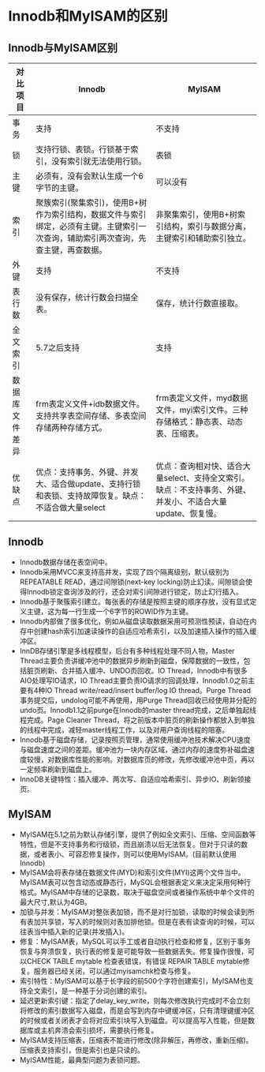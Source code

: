 # Innodb和MyISAM的区别

## Innodb与MyISAM区别

| 对比项目       | Innodb                                                       | MyISAM                                                       |
| -------------- | ------------------------------------------------------------ | ------------------------------------------------------------ |
| 事务           | 支持                                                         | 不支持                                                       |
| 锁             | 支持行锁、表锁。行锁基于索引，没有索引就无法使用行锁。       | 表锁                                                         |
| 主键           | 必须有，没有会默认生成一个6字节的主键。                      | 可以没有                                                     |
| 索引           | 聚簇索引(聚集索引)，使用B+树作为索引结构，数据文件与索引绑定，必须有主键。主键索引一次查询，辅助索引两次查询，先查主键，再查数据。 | 非聚集索引，使用B+树索引结构，索引与数据分离，主键索引和辅助索引独立。 |
| 外键           | 支持                                                         | 不支持                                                       |
| 表行数         | 没有保存，统计行数会扫描全表。                               | 保存，统计行数直接取。                                       |
| 全文索引       | 5.7之后支持                                                  | 支持                                                         |
| 数据库文件差异 | frm表定义文件+idb数据文件。支持共享表空间存储、多表空间存储两种存储方式。 | frm表定义文件，myd数据文件，myi索引文件。三种存储格式：静态表、动态表、压缩表。 |
| 优缺点         | 优点：支持事务、外键、并发大、适合做update、支持行锁和表锁、支持故障恢复。缺点：不适合做大量select | 优点：查询相对快、适合大量select、支持全文索引。缺点：不支持事务、外键、并发小、不适合大量update、恢复慢。 |

## Innodb

- Innodb数据存储在表空间中。
- Innodb采用MVCC来支持高并发，实现了四个隔离级别，默认级别为REPEATABLE READ，通过间隙锁(next-key locking)防止幻读。间隙锁会使得Innodb锁定查询涉及的行，还会对索引间隙进行锁定，防止幻行插入。
- Innodb基于聚簇索引建立。每张表的存储是按照主键的顺序存放，没有显式定义主键，这为每一行生成一个6字节的ROWID作为主键。
- Innodb内部做了很多优化，例如从磁盘读取数据采用可预测性预读，自动在内存中创建hash索引加速读操作的自适应哈希索引，以及加速插入操作的插入缓冲区。
- InnDB存储引擎是多线程模型，后台有多种线程处理不同人物，Master Thread主要负责讲缓冲池中的数据异步刷新到磁盘，保障数据的一致性，包括脏页刷新、合并插入缓冲、UNDO页回收。IO Thread，Innodb中有很多AIO处理写IO请求，IO Thread主要负责IO请求的回调处理，Innodb1.0之前主要有4种IO Thread write/read/insert buffer/log IO thread。Purge Thread 事务提交后，undolog可能不再使用，用Purge Thread回收已经使用并分配的undo页。Innodb1.1之前purge在Innodb的master thread完成，之后单独起线程完成。Page Cleaner Thread，将之前版本中脏页的刷新操作都放入到单独的线程中完成，减轻master线程工作，以及对用户查询线程的阻塞。
- Innodb基于磁盘存储，记录按照页管理，通常使用缓冲池技术解决CPU速度与磁盘速度之间的差距。缓冲池为一块内存区域，通过内存的速度弥补磁盘速度较慢，对数据库性能的影响。对数据库页的修改，先修改缓冲池中页，再以一定频率刷新到磁盘上。
- InnoDB关键特性：插入缓冲、两次写、自适应哈希索引、异步IO、刷新领接页。



## MyISAM

- MyISAM在5.1之前为默认存储引擎，提供了例如全文索引、压缩、空间函数等特性，但是不支持事务和行级锁，而且崩溃以后无法恢复。但对于只读的数据，或者表小、可容忍修复操作，则可以使用MyISAM。(目前默认使用Innodb)
- MyISAM会将表存储在数据文件(MYD)和索引文件(MYI)这两个文件当中。MyISAM表可以包含动态或静态行，MySQL会根据表定义来决定采用何种行格式。MyISAM中存储的记录数，取决于磁盘空间或者操作系统中单个文件的最大尺寸,默认为4GB。
- 加锁与并发：MyISAM对整张表加锁，而不是对行加锁，读取的时候会读到所有表加共享锁，写入的时候则对表加排他锁。但是在表有读查询的时候，可以往表当中插入新的记录(并发插入)。
- 修复：MyISAM表，MySQL可以手工或者自动执行检查和修复，区别于事务恢复与奔溃恢复，执行表的修复是可能导致一些数据丢失。修复操作很慢，可以CHECK TABLE mytable 检查表错误，有错误 REPAIR TABLE mytable修复。服务器已经关闭，可以通过myisamchk检查与修复。
- 索引特性：MyISAM可以基于长字段的前500个字符创建索引，MyISAM也支持全文索引，是一种基于分词创建的索引。
- 延迟更新索引键：指定了delay_key_write，则每次修改执行完成时不会立刻将修改的索引数据写入磁盘，而是会写到内存中键缓冲区，只有清理键缓冲区的时候或者关闭表才会将对应索引块写入到磁盘。可以提高写入性能，但是数据库或主机奔溃会索引损坏，需要执行修复。
- MyISAM支持压缩表，压缩表不能进行修改(除非解压，再修改，重新压缩)。压缩表支持索引，但是索引也是只读的。
- MyISAM性能，最典型问题为表锁问题。

